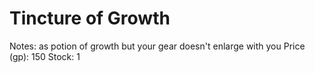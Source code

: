 # Tincture of Growth

Notes: as potion of growth but your gear doesn't enlarge with you
Price (gp): 150
Stock: 1